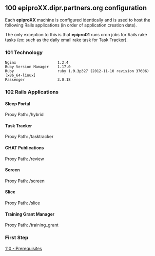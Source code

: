 ## 100 epiproXX.dipr.partners.org configuration

Each **epiproXX** machine is configured identically and is used to host the following Rails applications (in order of application creation date).

The only exception to this is that **epipro01** runs cron jobs for Rails rake tasks (ex: such as the daily email rake task for Task Tracker).

### 101 Technology

```
Nginx                   1.2.4
Ruby Version Manager    1.17.0
Ruby                    ruby 1.9.3p327 (2012-11-10 revision 37606) [x86_64-linux]
Passenger               3.0.18
```

### 102 Rails Applications

#### Sleep Portal

Proxy Path: /hybrid


#### Task Tracker

Proxy Path: /tasktracker


#### CHAT Publications

Proxy Path: /review


#### Screen

Proxy Path: /screen


#### Slice

Proxy Path: /slice


#### Training Grant Manager

Proxy Path: /training_grant


### First Step

[110 - Prerequisites](https://github.com/sleepepi/sleepepi/tree/master/virtual-machines/110-prerequisites.md)
